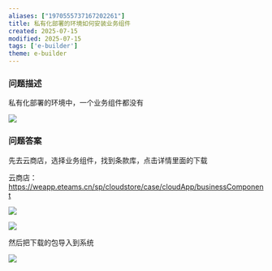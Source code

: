 ```yaml
---
aliases: ["1970555737167202261"]
title: 私有化部署的环境如何安装业务组件
created: 2025-07-15
modified: 2025-07-15
tags: ['e-builder']
theme: e-builder
---
```


### 问题描述

私有化部署的环境中，一个业务组件都没有

![](203940ac9d2bf4f354568d60d5b2f909.jpg)

### 问题答案

先去云商店，选择业务组件，找到条款库，点击详情里面的下载

云商店：<https://weapp.eteams.cn/sp/cloudstore/case/cloudApp/businessComponent>

![](1dd9d68847efcd55e794270e005bdfaa.jpg)

![](8e8b365cc673b1609e9d06434ae83b5d.jpg)

然后把下载的包导入到系统

![](f2e1cc18cbd76ccd9cc23c2fd23f24a2.jpg)